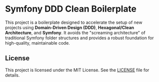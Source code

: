 # Symfony DDD Clean Boilerplate

This project is a boilerplate designed to accelerate the setup of new projects using **Domain-Driven Design (DDD)**,
**Hexagonal/Clean Architecture**, and **Symfony**. It avoids the "screaming architecture" of traditional Symfony folder
structures and provides a robust foundation for high-quality, maintainable code.

## License

This project is licensed under the MIT License. See the [LICENSE](LICENSE) file for details.
